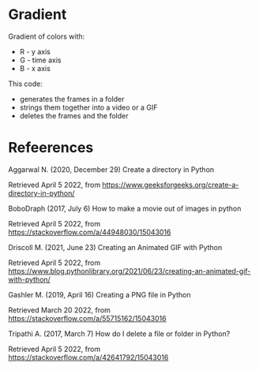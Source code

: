 # Gradient
Gradient of colors with: 
* R - y axis 
* G - time axis 
* B - x axis

This code:
* generates the frames in a folder
* strings them together into a video or a GIF
* deletes the frames and the folder

# Refeerences

Aggarwal N. (2020, December 29) Create a directory in Python

  Retrieved April 5 2022, from https://www.geeksforgeeks.org/create-a-directory-in-python/

BoboDraph (2017, July 6) How to make a movie out of images in python

  Retrieved April 5 2022, from https://stackoverflow.com/a/44948030/15043016

Driscoll M. (2021, June 23) Creating an Animated GIF with Python

  Retrieved April 5 2022, from https://www.blog.pythonlibrary.org/2021/06/23/creating-an-animated-gif-with-python/

Gashler M. (2019, April 16) Creating a PNG file in Python

  Retrieved March 20 2022, from https://stackoverflow.com/a/55715162/15043016

Tripathi A. (2017, March 7) How do I delete a file or folder in Python?

  Retrieved April 5 2022, from https://stackoverflow.com/a/42641792/15043016
